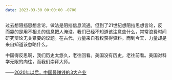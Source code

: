 ```yaml
---
date: 2023-03-30 00:00:00 -0700
---
```


过去想阻挡思想言论，做法是阻挡信息流通。但到了21世纪想阻挡思想言论，反而靠的是用不相关的信息把人淹没。我们已经不知道该注意些什么，常常浪费时间研究辩论无关紧要的议题。在古代，力量来自有权获得资料。而到今天，力量却是来自知道该忽略什么。

中国得反思啊，我们历史太悠久，老往回看。美国没有历史，老往前看。美国对科学无限的向往，而我们崇拜大师。

——[2020年以后，中国最赚钱的3大产业](https://mp.weixin.qq.com/s/ozSWBYrOXCSVNYpJnH3f9w)
